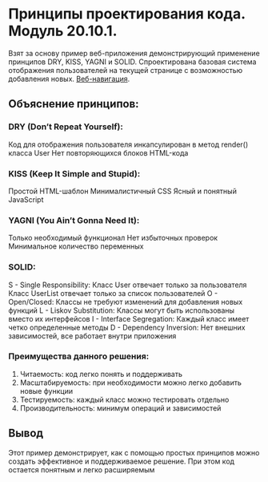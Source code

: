 # Принципы проектирования кода. Модуль 20.10.1.
Взят за основу пример веб-приложения демонстрирующий применение 
принципов DRY, KISS, YAGNI и SOLID. Спроектирована базовая система 
отображения пользователей на текущей странице с возможностью добавления новых.
[Веб-навигация](https://netsla.github.io/20.10.1/).

## Объяснение принципов:
### DRY (Don’t Repeat Yourself):
Код для отображения пользователя инкапсулирован в метод render() класса User
Нет повторяющихся блоков HTML-кода

### KISS (Keep It Simple and Stupid):
Простой HTML-шаблон
Минималистичный CSS
Ясный и понятный JavaScript

### YAGNI (You Ain’t Gonna Need It):
Только необходимый функционал
Нет избыточных проверок
Минимальное количество переменных

### SOLID:
S - Single Responsibility:
Класс User отвечает только за пользователя
Класс UserList отвечает только за список пользователей
O - Open/Closed:
Классы не требуют изменений для добавления новых функций
L - Liskov Substitution:
Классы могут быть использованы вместо их интерфейсов
I - Interface Segregation:
Каждый класс имеет четко определенные методы
D - Dependency Inversion:
Нет внешних зависимостей, все работает внутри приложения

### Преимущества данного решения:
1. Читаемость: код легко понять и поддерживать
2. Масштабируемость: при необходимости можно легко добавить новые функции
3. Тестируемость: каждый класс можно тестировать отдельно
4. Производительность: минимум операций и зависимостей

## Вывод
Этот пример демонстрирует, как с помощью простых принципов можно создать 
эффективное и поддерживаемое решение. 
При этом код остается понятным и легко расширяемым